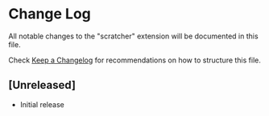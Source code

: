 # Change Log

All notable changes to the "scratcher" extension will be documented in this file.

Check [Keep a Changelog](http://keepachangelog.com/) for recommendations on how to structure this file.

## [Unreleased]

- Initial release